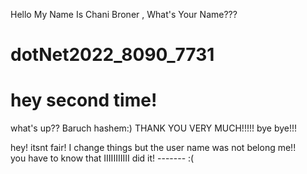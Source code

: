 Hello My Name Is Chani Broner , What's Your Name???
# dotNet2022_8090_7731
# hey second time!
what's up??
Baruch hashem:)
THANK YOU VERY MUCH!!!!!
bye bye!!!

hey! itsnt fair!
I change things but the user name was not belong me!!  
you have to know that IIIIIIIIIII did it!  -------  :(